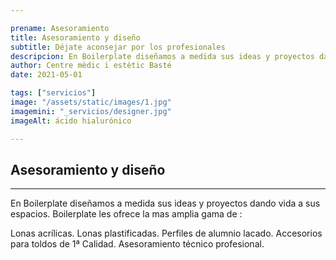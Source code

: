 ```yaml
---

prename: Asesoramiento
title: Asesoramiento y diseño
subtitle: Déjate aconsejar por los profesionales
descripcion: En Boilerplate diseñamos a medida sus ideas y proyectos dando vida a sus espacios. Boilerplate les ofrece la mas amplia 
author: Centre mèdic i estètic Basté
date: 2021-05-01

tags: ["servicios"]
image: "/assets/static/images/1.jpg"
imagemini: "_servicios/designer.jpg"
imageAlt: ácido hialurónico

---
```



## Asesoramiento y diseño
___


En Boilerplate diseñamos a medida sus ideas y proyectos dando vida a sus espacios. Boilerplate les ofrece la mas amplia gama de :

Lonas acrílicas.
Lonas plastificadas.
Perfiles de alumnio lacado.
Accesorios para toldos de 1ª Calidad.
Asesoramiento técnico profesional.
